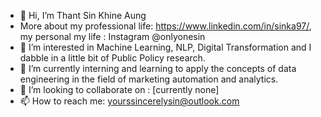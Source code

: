 - 👋 Hi, I’m Thant Sin Khine Aung
- More about my professional life: https://www.linkedin.com/in/sinka97/, my personal my life : Instagram @onlyonesin
- 👀 I’m interested in Machine Learning, NLP, Digital Transformation and I dabble in a little bit of Public Policy research.
- 🌱 I’m currently interning and learning to apply the concepts of data engineering in the field of marketing automation and analytics.
- 💞️ I’m looking to collaborate on : [currently none]
- 📫 How to reach me: yourssincerelysin@outlook.com

<!---
sinka97/sinka97 is a ✨ special ✨ repository because its `README.md` (this file) appears on your GitHub profile.
You can click the Preview link to take a look at your changes.
--->
